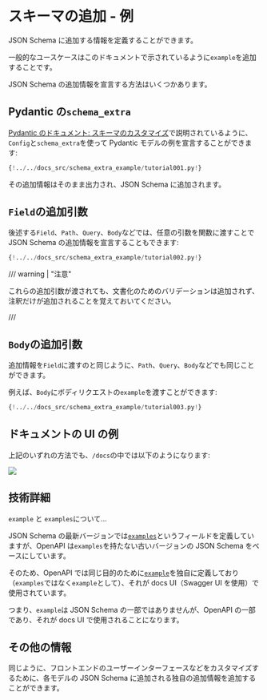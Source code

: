 # スキーマの追加 - 例

JSON Schema に追加する情報を定義することができます。

一般的なユースケースはこのドキュメントで示されているように`example`を追加することです。

JSON Schema の追加情報を宣言する方法はいくつかあります。

## Pydantic の`schema_extra`

<a href="https://docs.pydantic.dev/latest/concepts/json_schema/#schema-customization" class="external-link" target="_blank">Pydantic のドキュメント: スキーマのカスタマイズ</a>で説明されているように、`Config`と`schema_extra`を使って Pydantic モデルの例を宣言することができます:

```Python hl_lines="15 16 17 18 19 20 21 22 23"
{!../../docs_src/schema_extra_example/tutorial001.py!}
```

その追加情報はそのまま出力され、JSON Schema に追加されます。

## `Field`の追加引数

後述する`Field`、`Path`、`Query`、`Body`などでは、任意の引数を関数に渡すことで JSON Schema の追加情報を宣言することもできます:

```Python hl_lines="4 10 11 12 13"
{!../../docs_src/schema_extra_example/tutorial002.py!}
```

/// warning | "注意"

これらの追加引数が渡されても、文書化のためのバリデーションは追加されず、注釈だけが追加されることを覚えておいてください。

///

## `Body`の追加引数

追加情報を`Field`に渡すのと同じように、`Path`、`Query`、`Body`などでも同じことができます。

例えば、`Body`にボディリクエストの`example`を渡すことができます:

```Python hl_lines="21 22 23 24 25 26"
{!../../docs_src/schema_extra_example/tutorial003.py!}
```

## ドキュメントの UI の例

上記のいずれの方法でも、`/docs`の中では以下のようになります:

<img src="https://readyapi.khulnasoft.com/img/tutorial/body-fields/image01.png">

## 技術詳細

`example` と `examples`について...

JSON Schema の最新バージョンでは<a href="https://json-schema.org/draft/2019-09/json-schema-validation.html#rfc.section.9.5" class="external-link" target="_blank">`examples`</a>というフィールドを定義していますが、OpenAPI は`examples`を持たない古いバージョンの JSON Schema をベースにしています。

そのため、OpenAPI では同じ目的のために<a href="https://github.com/OAI/OpenAPI-Specification/blob/master/versions/3.0.3.md#fixed-fields-20" class="external-link" target="_blank">`example`</a>を独自に定義しており（`examples`ではなく`example`として）、それが docs UI（Swagger UI を使用）で使用されています。

つまり、`example`は JSON Schema の一部ではありませんが、OpenAPI の一部であり、それが docs UI で使用されることになります。

## その他の情報

同じように、フロントエンドのユーザーインターフェースなどをカスタマイズするために、各モデルの JSON Schema に追加される独自の追加情報を追加することができます。
